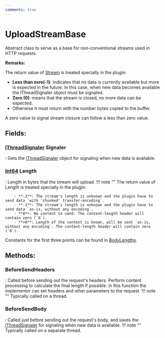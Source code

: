 ```yaml
---
comments: true
---
```

# UploadStreamBase

Abstract class to serve as a base for non-conventional streams used in HTTP requests. 

**Remarks:**

The return value of [Stream](https://learn.microsoft.com/en-us/dotnet/api/System.IO.Stream) is treated specially in the plugin: 

- **Less than zero(-1)**:  indicates that no data is currently available but more is expected in the future. In this case, when new data becomes available the IThreadSignaler object must be signaled.
- **Zero (0)**:  means that the stream is closed, no more data can be expected.
- Otherwise it must return with the number bytes copied to the buffer.

 A zero value to signal stream closure can follow a less than zero value. 

## **Fields**:
### **[IThreadSignaler](../Connections/IThreadSignaler.md) Signaler**
: Gets the [IThreadSignaler](../Connections/IThreadSignaler.md) object for signaling when new data is available. 
### **[Int64](https://learn.microsoft.com/en-us/dotnet/api/System.Int64) Length**
: Length in bytes that the stream will upload. 
	!!! note ""
		The return value of Length is treated specially in the plugin: 

		- **-2**: The stream's length is unknown and the plugin have to send data `with 'chunked' transfer-encoding`.
		- **-1**: The stream's length is unknown and the plugin have to send data `as-is, without any encoding`.
		- **0**: No content to send. The content-length header will contain zero (`0`).
		- **>0**: Length of the content is known, will be sent `as-is, without any encoding`. The content-length header will contain zero (`0`).

 Constants for the first three points can be found in [BodyLengths](BodyLengths.md). 

## **Methods**:

### **BeforeSendHeaders**
: Called before sending out the request's headers. Perform content processing to calculate the final length if possible. In this function the implementor can set headers and other parameters to the request. 
	!!! note ""
		Typically called on a thread.


### **BeforeSendBody**
: Called just before sending out the request's body, and saves the [IThreadSignaler](../Connections/IThreadSignaler.md) for signaling when new data is available. 
	!!! note ""
		Typically called on a separate thread.
